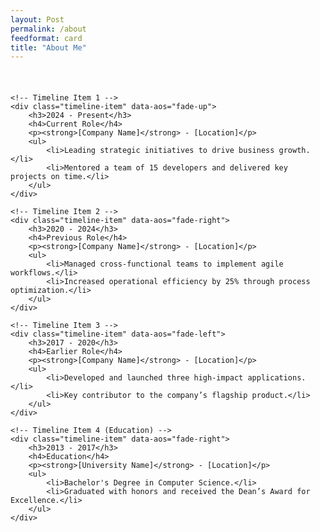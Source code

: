 ```yaml
---
layout: Post
permalink: /about
feedformat: card
title: "About Me"
---
```

<br/>

<!-- Include AOS Stylesheet -->
<link href="https://cdnjs.cloudflare.com/ajax/libs/aos/2.3.4/aos.css" rel="stylesheet">
<script src="https://cdnjs.cloudflare.com/ajax/libs/aos/2.3.4/aos.js"></script>
<script>
    document.addEventListener('DOMContentLoaded', function () {
        AOS.init();
    });
</script>

<style>
/* Timeline Container Styles */
.timeline {
    margin: 20px auto;
    padding: 0;
    max-width: 800px;
    position: relative;
}

.timeline-item {
    background: #f9f9f9;
    margin: 20px 0;
    padding: 15px 25px;
    border-left: 3px solid #0078d4;
    border-radius: 8px;
    position: relative;
    box-shadow: 0 2px 5px rgba(0, 0, 0, 0.1);
}

.timeline-item h3, .timeline-item h4 {
    margin: 0 0 10px;
    font-family: Arial, sans-serif;
}

.timeline-item p {
    margin: 5px 0 10px;
    font-family: Arial, sans-serif;
    font-size: 14px;
    color: #333;
}

.timeline-item ul {
    margin: 0;
    padding: 0 0 0 20px;
    list-style-type: disc;
}

.timeline-item ul li {
    margin-bottom: 8px;
    font-size: 14px;
    color: #555;
}
</style>

<div class="timeline">

    <!-- Timeline Item 1 -->
    <div class="timeline-item" data-aos="fade-up">
        <h3>2024 - Present</h3>
        <h4>Current Role</h4>
        <p><strong>[Company Name]</strong> - [Location]</p>
        <ul>
            <li>Leading strategic initiatives to drive business growth.</li>
            <li>Mentored a team of 15 developers and delivered key projects on time.</li>
        </ul>
    </div>

    <!-- Timeline Item 2 -->
    <div class="timeline-item" data-aos="fade-right">
        <h3>2020 - 2024</h3>
        <h4>Previous Role</h4>
        <p><strong>[Company Name]</strong> - [Location]</p>
        <ul>
            <li>Managed cross-functional teams to implement agile workflows.</li>
            <li>Increased operational efficiency by 25% through process optimization.</li>
        </ul>
    </div>

    <!-- Timeline Item 3 -->
    <div class="timeline-item" data-aos="fade-left">
        <h3>2017 - 2020</h3>
        <h4>Earlier Role</h4>
        <p><strong>[Company Name]</strong> - [Location]</p>
        <ul>
            <li>Developed and launched three high-impact applications.</li>
            <li>Key contributor to the company’s flagship product.</li>
        </ul>
    </div>

    <!-- Timeline Item 4 (Education) -->
    <div class="timeline-item" data-aos="fade-right">
        <h3>2013 - 2017</h3>
        <h4>Education</h4>
        <p><strong>[University Name]</strong> - [Location]</p>
        <ul>
            <li>Bachelor's Degree in Computer Science.</li>
            <li>Graduated with honors and received the Dean’s Award for Excellence.</li>
        </ul>
    </div>

</div>
